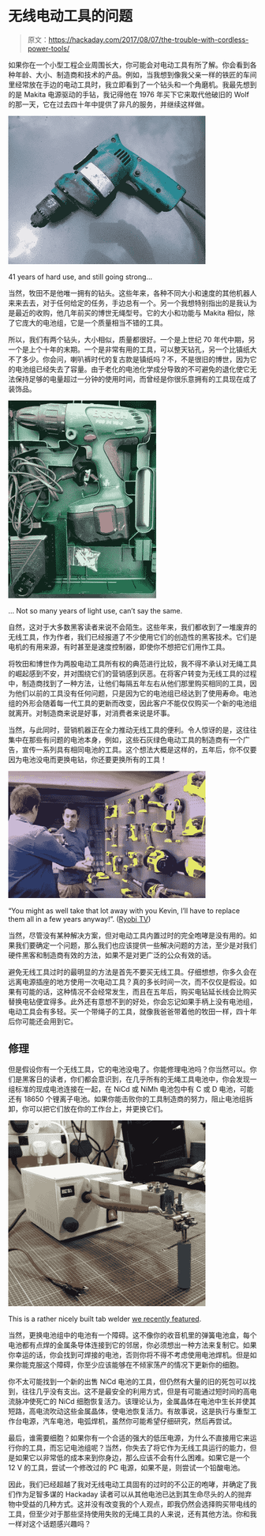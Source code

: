 # 无线电动工具的问题

> 原文：<https://hackaday.com/2017/08/07/the-trouble-with-cordless-power-tools/>

如果你在一个小型工程企业周围长大，你可能会对电动工具有所了解。你会看到各种年龄、大小、制造商和技术的产品。例如，当我想到像我父亲一样的铁匠的车间里经常放在手边的电动工具时，我立即看到了一个钻头和一个角磨机。我最先想到的是 Makita 电源驱动的手钻，我记得他在 1976 年买下它来取代他破旧的 Wolf 的那一天，它在过去四十年中提供了非凡的服务，并继续这样做。

[![41 years of hard use, and still going strong.](img/a679933f0b4a6131416f990526e05ab7.png)](https://hackaday.com/wp-content/uploads/2017/07/makita-corded.jpg)

41 years of hard use, and still going strong…

当然，牧田不是他唯一拥有的钻头。这些年来，各种不同大小和速度的其他机器人来来去去，对于任何给定的任务，手边总有一个。另一个我想特别指出的是我认为是最近的收购，他几年前买的博世无绳型号。它的大小和功能与 Makita 相似，除了它庞大的电池组，它是一个质量相当不错的工具。

所以，我们有两个钻头，大小相似，质量都很好。一个是上世纪 70 年代中期，另一个是上个十年的末期。一个是非常有用的工具，可以整天钻孔，另一个比镇纸大不了多少。你会问，喇叭裤时代的复古款是镇纸吗？不，不是很旧的博世，因为它的电池组已经失去了容量。由于老化的电池化学成分导致的不可避免的退化使它无法保持足够的电量超过一分钟的使用时间，而曾经是你很乐意拥有的工具现在成了装饰品。

[![... Not so many years of light use, can't say the same.](img/8ad18e0d3667e18b2e0155fae1a4dddc.png)](https://hackaday.com/wp-content/uploads/2017/07/bosch-cordless.jpg)

… Not so many years of light use, can’t say the same.

自然，这对于大多数黑客读者来说不会陌生。这些年来，我们都收到了一堆废弃的无线工具，作为作者，我们已经报道了不少使用它们的创造性的黑客技术。它们是电机的有用来源，有时甚至是速度控制器，即使你不想把它们用作工具。

将牧田和博世作为两股电动工具所有权的典范进行比较，我不得不承认对无绳工具的崛起感到不安，并对围绕它们的营销感到厌恶。在将客户转变为无线工具的过程中，制造商找到了一种方法，让他们每隔五年左右从他们那里购买相同的工具，因为他们以前的工具没有任何问题，只是因为它的电池组已经达到了使用寿命。电池组的外形会随着每一代工具的更新而改变，因此客户不能仅仅购买一个新的电池组就离开。对制造商来说是好事，对消费者来说是坏事。

当然，与此同时，营销机器正在全力推动无线工具的便利。令人惊讶的是，这往往集中在那些有问题的电池本身，例如，这些石灰绿色电动工具的制造商有一个广告，宣传一系列具有相同电池的工具。这个想法大概是这样的，五年后，你不仅要因为电池没电而更换电钻，你还要更换所有的工具！

[!["You might as well take that lot away with you Kevin, I'll have to replace them all in a few years anyway!". (Ryobi TV)](img/94759a2157a1c7476082b80661e517fc.png)](https://hackaday.com/wp-content/uploads/2017/07/ryobi-oneplus.jpg)

“You might as well take that lot away with you Kevin, I’ll have to replace them all in a few years anyway!”. ([Ryobi TV](https://www.youtube.com/watch?v=uVbLyF65w0o))

当然，尽管没有某种解决方案，但对电动工具内置过时的完全咆哮是没有用的。如果我们要确定一个问题，那么我们也应该提供一些解决问题的方法，至少是对我们硬件黑客和制造商有效的方法，如果不是对更广泛的公众有效的话。

避免无线工具过时的最明显的方法是首先不要买无线工具。仔细想想，你多久会在远离电源插座的地方使用一次电动工具？真的多长时间一次，而不仅仅是假设。如果有可能的话，这种情况不会经常发生，而且在五年后，购买电钻延长线会比购买替换电钻便宜得多。此外还有意想不到的好处，你会忘记如果手柄上没有电池组，电动工具会有多轻。买一个带绳子的工具，就像我爸爸带着他的牧田一样，四十年后你可能还会用到它。

## 修理

但是假设你有一个无线工具，它的电池没电了。你能修理电池吗？你当然可以。你们是黑客日的读者，你们都会意识到，在几乎所有的无绳工具电池中，你会发现一组标准的现成电池连接在一起，在 NiCd 或 NiMh 电池包中有 C 或 D 电池，可能还有 18650 个锂离子电池。如果你能击败你的工具制造商的努力，阻止电池组拆卸，你可以把它们放在你的工作台上，并更换它们。

[![This is a rather nicely built tab welder we recently featured.](img/c9f2ed22468c45b17c132dd673a8a9e0.png)](https://hackaday.com/wp-content/uploads/2017/07/battery-welder.jpg)

This is a rather nicely built tab welder [we recently featured](http://hackaday.com/2017/07/18/beautiful-diy-spot-welder-reminds-us-we-love-3d-printing/).

当然，更换电池组中的电池有一个障碍。这不像你的收音机里的弹簧电池盒，每个电池都有点焊的金属条导体连接到它的邻居，你必须想出一种方法来复制它。如果你幸运的话，你会找到可焊接的电池，否则你将不得不考虑使用电池焊机。但是如果你能克服这个障碍，你至少应该能够在不倾家荡产的情况下更新你的细胞。

你不太可能找到一个新的出售 NiCd 电池的工具，但仍然有大量的旧的死包可以找到，往往几乎没有支出。这不是最安全的利用方式，但是有可能通过短时间的高电流脉冲使死亡的 NiCd 细胞恢复活力。该理论认为，金属晶体在电池中生长并使其短路，高电流吹动这些金属晶体，使电池恢复活力。有故事说，这是执行与重型工作台电源，汽车电池，电弧焊机，虽然你可能希望仔细研究，然后再尝试。

最后，谁需要细胞？如果你有一个合适的强大的低压电源，为什么不直接用它来运行你的工具，而忘记电池组呢？当然，你失去了将它作为无线工具运行的能力，但是如果它以非常低的成本来到你身边，那么应该不会有什么困难。如果它是一个 12 V 的工具，尝试一个修改过的 PC 电源，如果不是，则尝试一个铅酸电池。

因此，我们已经超越了我对无线电动工具固有的过时的不公正的咆哮，并确定了我们作为足智多谋的 Hackaday 读者可以从其他电池已达到其生命尽头的人的抛弃物中受益的几种方式。这并没有改变我的个人观点，即我仍然会选择购买带电线的工具，但至少对于那些坚持使用失败的无绳工具的人来说，还有其他方法。你和我一样对这个话题感兴趣吗？